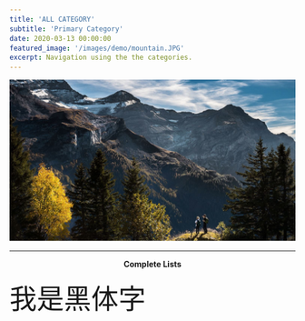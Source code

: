 ```yaml
---
title: 'ALL CATEGORY'
subtitle: 'Primary Category'
date: 2020-03-13 00:00:00
featured_image: '/images/demo/mountain.JPG'
excerpt: Navigation using the the categories.
---
```


![](/images/demo/mountain.JPG)



---

**<center>Complete Lists</center>**

<font face="黑体" size=10>我是黑体字</font>
